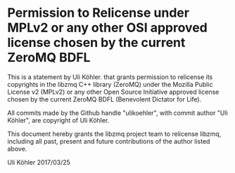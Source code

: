 # Permission to Relicense under MPLv2 or any other OSI approved license chosen by the current ZeroMQ BDFL

This is a statement by Uli Köhler.
that grants permission to relicense its copyrights in the libzmq C++
library (ZeroMQ) under the Mozilla Public License v2 (MPLv2) or any other 
Open Source Initiative approved license chosen by the current ZeroMQ 
BDFL (Benevolent Dictator for Life).

All commits made by the Github handle "ulikoehler", with
commit author "Uli Köhler", are copyright of Uli Köhler.

This document hereby grants the libzmq project team to relicense libzmq, 
including all past, present and future contributions of the author listed above.

Uli Köhler
2017/03/25